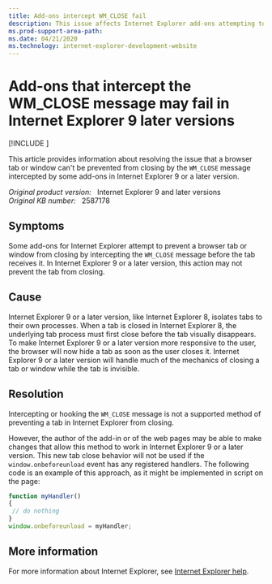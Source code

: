 ```yaml
---
title: Add-ons intercept WM_CLOSE fail
description: This issue affects Internet Explorer add-ons attempting to hook into the WM_CLOSE message to prevent a tab from closing. In Internet Explorer 9 and later versions, this action may fail, which results in the tab closing before the add-on wishes.
ms.prod-support-area-path: 
ms.date: 04/21/2020
ms.technology: internet-explorer-development-website
---
```

# Add-ons that intercept the WM_CLOSE message may fail in Internet Explorer 9 later versions

[!INCLUDE [](../../../includes/browsers-important.md)]

This article provides information about resolving the issue that a browser tab or window can't be prevented from closing by the `WM_CLOSE` message intercepted by some add-ons in Internet Explorer 9 or a later version.

_Original product version:_ &nbsp; Internet Explorer 9 and later versions  
_Original KB number:_ &nbsp; 2587178

## Symptoms

Some add-ons for Internet Explorer attempt to prevent a browser tab or window from closing by intercepting the `WM_CLOSE` message before the tab receives it. In Internet Explorer 9 or a later version, this action may not prevent the tab from closing.

## Cause

Internet Explorer 9 or a later version, like Internet Explorer 8, isolates tabs to their own processes. When a tab is closed in Internet Explorer 8, the underlying tab process must first close before the tab visually disappears. To make Internet Explorer 9 or a later version more responsive to the user, the browser will now hide a tab as soon as the user closes it. Internet Explorer 9 or a later version will handle much of the mechanics of closing a tab or window while the tab is invisible.

## Resolution

Intercepting or hooking the `WM_CLOSE` message is not a supported method of preventing a tab in Internet Explorer from closing.

However, the author of the add-in or of the web pages may be able to make changes that allow this method to work in Internet Explorer 9 or a later version. This new tab close behavior will not be used if the `window.onbeforeunload` event has any registered handlers. The following code is an example of this approach, as it might be implemented in script on the page:

```javascript
function myHandler()
{
 // do nothing
}
window.onbeforeunload = myHandler;
```

## More information

For more information about Internet Explorer, see [Internet Explorer help](https://support.microsoft.com/hub/4230784/internet-explorer-help).
